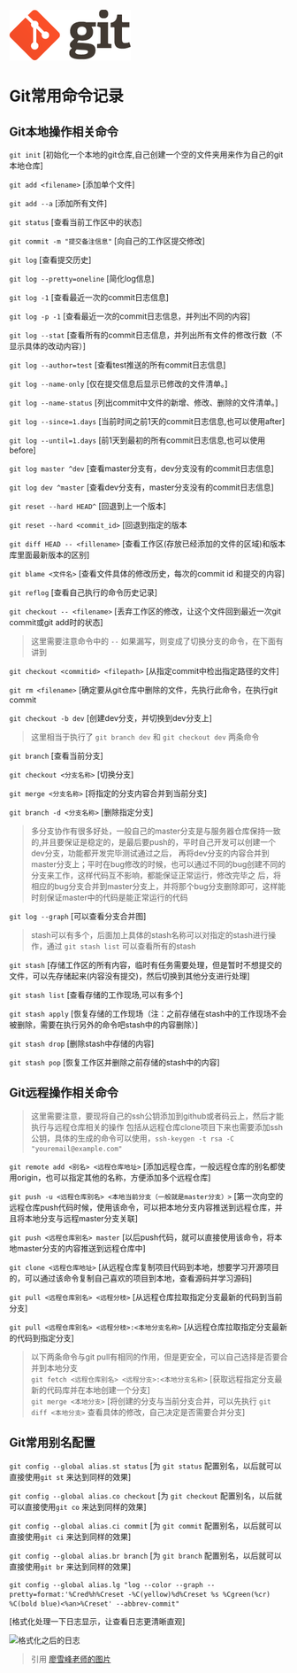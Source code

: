 ![Git logo](https://raw.githubusercontent.com/ZT5250/gitLearning/master/gitlogo%402x.png)

# Git常用命令记录

## Git本地操作相关命令

 ``` git init ``` [初始化一个本地的git仓库,自己创建一个空的文件夹用来作为自己的git本地仓库]

 ``` git add <filename> ``` [添加单个文件] 
 
 ``` git add --a ``` [添加所有文件]

 ``` git status ``` [查看当前工作区中的状态]

 ``` git commit -m "提交备注信息" ``` [向自己的工作区提交修改]

 ``` git log ``` [查看提交历史]
 
 ``` git log --pretty=oneline ``` [简化log信息]
 
 ``` git log -1 ``` [查看最近一次的commit日志信息]
 
 ``` git log -p -1 ``` [查看最近一次的commit日志信息，并列出不同的内容]
 
 ``` git log --stat ``` [查看所有的commit日志信息，并列出所有文件的修改行数（不显示具体的改动内容）]
 
 ``` git log --author=test ``` [查看test推送的所有commit日志信息]
 
 ``` git log --name-only ``` [仅在提交信息后显示已修改的文件清单。]
 
 ``` git log --name-status ``` [列出commit中文件的新增、修改、删除的文件清单。]
 
 ``` git log --since=1.days ``` [当前时间之前1天的commit日志信息,也可以使用after]
 
 ``` git log --until=1.days ``` [前1天到最初的所有commit日志信息,也可以使用before]
 
 ``` git log master ^dev ``` [查看master分支有，dev分支没有的commit日志信息]
 
 ``` git log dev ^master ``` [查看dev分支有，master分支没有的commit日志信息]

 ``` git reset --hard HEAD^ ``` [回退到上一个版本]

 ``` git reset --hard <commit_id> ``` [回退到指定的版本
 
 ``` git diff HEAD -- <fillename> ``` [查看工作区(存放已经添加的文件的区域)和版本库里面最新版本的区别]
 
 ``` git blame <文件名> ``` [查看文件具体的修改历史，每次的commit id 和提交的内容]

 ``` git reflog ``` [查看自己执行的命令历史记录]
 
 ``` git checkout -- <filename> ``` [丢弃工作区的修改，让这个文件回到最近一次git commit或git add时的状态]
 
  > 这里需要注意命令中的 ``` -- ``` 如果漏写，则变成了切换分支的命令，在下面有讲到
  
 ``` git checkout <commitid> <filepath> ``` [从指定commit中检出指定路径的文件]
 
 ``` git rm <filename> ``` [确定要从git仓库中删除的文件，先执行此命令，在执行git commit
 
 ``` git checkout -b dev ``` [创建dev分支，并切换到dev分支上]
 
 > 这里相当于执行了 ``` git branch dev ``` 和 ``` git checkout dev ``` 两条命令
 
 ``` git branch ``` [查看当前分支]
 
 ``` git checkout <分支名称> ``` [切换分支]
 
 ``` git merge <分支名称> ``` [将指定的分支内容合并到当前分支]
 
 ``` git branch -d <分支名称> ``` [删除指定分支]
 
 > 多分支协作有很多好处，一般自己的master分支是与服务器仓库保持一致的,并且要保证是稳定的，是最后要push的，平时自己开发可以创建一个dev分支，功能都开发完毕测试通过之后，
 > 再将dev分支的内容合并到master分支上；平时在bug修改的时候，也可以通过不同的bug创建不同的分支来工作，这样代码互不影响，都能保证正常运行，修改完毕之
 > 后，将相应的bug分支合并到master分支上，并将那个bug分支删除即可，这样能时刻保证master中的代码是能正常运行的代码
 
 ``` git log --graph ``` [可以查看分支合并图]
 
 > stash可以有多个，后面加上具体的stash名称可以对指定的stash进行操作，通过 ``` git stash list ``` 可以查看所有的stash
 
 ``` git stash ``` [存储工作区的所有内容，临时有任务需要处理，但是暂时不想提交的文件，可以先存储起来(内容没有提交)，然后切换到其他分支进行处理]
 
 ``` git stash list ``` [查看存储的工作现场,可以有多个]
 
``` git stash apply ``` [恢复存储的工作现场（注：之前存储在stash中的工作现场不会被删除，需要在执行另外的命令吧stash中的内容删除）]

``` git stash drop ``` [删除stash中存储的内容]

``` git stash pop ``` [恢复工作区并删除之前存储的stash中的内容]
 	
 	
 
## Git远程操作相关命令

 > 这里需要注意，要现将自己的ssh公钥添加到github或者码云上，然后才能执行与远程仓库相关的操作
 > 包括从远程仓库clone项目下来也需要添加ssh公钥，具体的生成的命令可以使用，``` ssh-keygen -t rsa -C "youremail@example.com" ```
 
 ``` git remote add <别名> <远程仓库地址> ``` [添加远程仓库，一般远程仓库的别名都使用origin，也可以指定其他的名称，方便添加多个远程仓库]
 
 ``` git push -u <远程仓库别名> <本地当前分支（一般就是master分支）> ``` [第一次向空的远程仓库push代码时候，使用该命令，可以把本地分支内容推送到远程仓库，并且将本地分支与远程master分支关联]
 
 ``` git push <远程仓库别名> master ``` [以后push代码，就可以直接使用该命令，将本地master分支的内容推送到远程仓库中]
 
 ``` git clone <远程仓库地址> ``` [从远程仓库复制项目代码到本地，想要学习开源项目的，可以通过该命令复制自己喜欢的项目到本地，查看源码并学习源码]
 
 ``` git pull <远程仓库别名> <远程分枝> ``` [从远程仓库拉取指定分支最新的代码到当前分支]
 
 ``` git pull <远程仓库别名> <远程分枝>:<本地分支名称> ``` [从远程仓库拉取指定分支最新的代码到指定分支]
 
 > 以下两条命令与git pull有相同的作用，但是更安全，可以自己选择是否要合并到本地分支<br>
 > ``` git fetch <远程仓库别名> <远程分支>:<本地分支名称> ``` [获取远程指定分支最新的代码库并在本地创建一个分支]<br>
 > ``` git merge <本地分支> ``` [将创建的分支与当前分支合并，可以先执行 ``` git diff <本地分支> ``` 查看具体的修改，自己决定是否需要合并分支]
 
 ## Git常用别名配置
 ``` git config --global alias.st status ``` [为 ``` git status ``` 配置别名，以后就可以直接使用``` git st ``` 来达到同样的效果]
 
 ``` git config --global alias.co checkout ``` [为 ``` git checkout ``` 配置别名，以后就可以直接使用``` git co ``` 来达到同样的效果]
 
 ``` git config --global alias.ci commit ``` [为 ``` git commit ``` 配置别名，以后就可以直接使用``` git ci ``` 来达到同样的效果]
 
 ``` git config --global alias.br branch ``` [为 ``` git branch ``` 配置别名，以后就可以直接使用``` git br ``` 来达到同样的效果]
 
 ``` git config --global alias.lg "log --color --graph --pretty=format:'%Cred%h%Creset -%C(yellow)%d%Creset %s %Cgreen(%cr) %C(bold blue)<%an>%Creset' --abbrev-commit" ```
 
 [格式化处理一下日志显示，让查看日志更清晰直观]
 
 ![格式化之后的日志](https://www.liaoxuefeng.com/files/attachments/00138492662982594cbd1a942114472aeeb5f0a502faed1000/0)

 
 > 引用 [廖雪峰老师的图片](https://www.liaoxuefeng.com/wiki/0013739516305929606dd18361248578c67b8067c8c017b000/001375234012342f90be1fc4d81446c967bbdc19e7c03d3000)

 